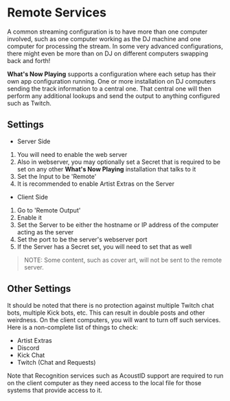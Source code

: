# Remote Services

A common streaming configuration is to have more than one computer
involved, such as one computer working as the DJ machine and one computer
for processing the stream.  In some very advanced configurations, there
might even be more than on DJ on different computers swapping back and
forth!

**What's Now Playing** supports a configuration where each setup has
their own app configuration running.  One or more installation on
DJ computers sending the track information to a central one.  That
central one will then perform any additional lookups and send the
output to anything configured such as Twitch.

## Settings

* Server Side

1. You will need to enable the web server
2. Also in webserver, you may optionally set a Secret that is required to be set on any
   other **What's Now Playing** installation that talks to it
3. Set the Input to be 'Remote'
4. It is recommended to enable Artist Extras on the Server

* Client Side

1. Go to 'Remote Output'
2. Enable it
3. Set the Server to be either the hostname or IP address of the computer
   acting as the server
4. Set the port to be the server's webserver port
5. If the Server has a Secret set, you will need to set that as well

> NOTE: Some content, such as cover art, will not be sent to the remote server.

## Other Settings

It should be noted that there is no protection against multiple Twitch chat bots,
multiple Kick bots, etc.  This can result in double posts and other weirdness.
On the client computers, you will want to turn off such services.  Here is a
non-complete list of things to check:

* Artist Extras
* Discord
* Kick Chat
* Twitch (Chat and Requests)

Note that Recognition services such as AcoustID support are required to run
on the client computer as they need access to the local file for those systems
that provide access to it.
